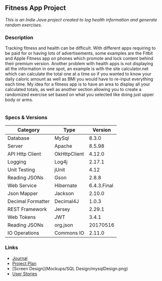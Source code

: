 ## Fitness App Project
*This is an Indie Java project created to log health information and generate random exercises.*

### Description
Tracking fitness and health can be difficult. 
With different apps requiring to be paid for or having lots of advertisements, 
some examples are the Fitbit and Apple Fitness app on phones which promote 
and lock content behind their premium version. Another problem with health 
apps is not displaying all the information in one spot, an example is with 
the site calculator.net which can calculate the total one at a time so if 
you wanted to know your daily caloric amount as well as BMI you would have 
to re-input everything each time. My idea for a fitness app is to have an 
area to display all your calculated totals, as well as another section 
allowing you to create a randomized exercise set based on what you selected 
like doing just upper body or arms.
    <br><br>
### Specs & Versions
| Category          | Type         | Version     |
|-------------------|--------------|-------------|
| Database          | MySql        | 8.3.0       |
| Server            | Apache       | 8.5.98      | 
| API Http Client   | OkHttpClient | 4.12.0      |
| Logging           | Log4j        | 2.17.1      |
| Unit Testing      | jUnit        | 4.12        |
| Reading JSONs     | Gson         | 2.8.8       |
| Web Service       | Hibernate    | 6.4.3.Final |
| Json Mapper       | Jackson      | 2.10.0      |
| Decimal Formatter | Decimal4J    | 1.0.3       |
| REST Framework    | Jersey       | 2.29.1      |
| Web Tokens        | JWT          | 3.4.1       |
| Reading JSONs     | org.json     | 20170516    |
| IO Operations     | Commons IO   | 2.11.0      |

### Links
- [Journal](journal.md)
- [Project Plan](Mockups/plan.md)
- [Screen Design](Mockups/SQL Design/mysqlDesign.png)
- [User Stories](Mockups/UserStories.md)
